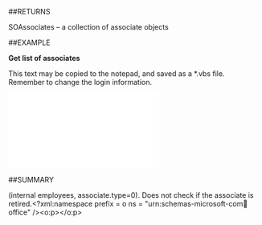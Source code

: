 
##RETURNS

SOAssociates – a collection of associate objects


##EXAMPLE

**Get list of associates**

This text may be copied to the notepad, and saved as a *.vbs file. Remember to change the login information.

![](..\..\Examples\vbs\Database.GetAssociateList.vbs.txt)


##SUMMARY

(internal employees, associate.type=0). Does not check if the associate is retired.<?xml:namespace prefix = o ns = "urn:schemas-microsoft-com:office:office" /><o:p></o:p>


